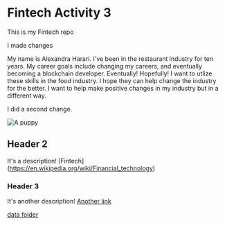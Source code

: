 # Fintech Activity 3
This is my Fintech repo

I made changes

My name is Alexandra Harari. I've been in the restaurant industry for ten years. My career goals include changing my careers, and eventually becoming a blockchain developer. Eventually! Hopefully! I want to utlize these skills in the food industry. I hope they can help change the industry for the better. I want to help make positive changes in my industry but in a different way. 

I did a second change.

![A puppy](https://www.dogtime.com/assets/uploads/2018/10/puppies-cover-1280x720.jpg)

## Header 2
It's a description!
[Fintech] (https://en.wikipedia.org/wiki/Financial_technology)

### Header 3

It's another description!
[Another link](https://www.investopedia.com/terms/f/fintech.asp)

[data folder](https://github.com/Alexandrah613/Fintech/tree/main/data)


